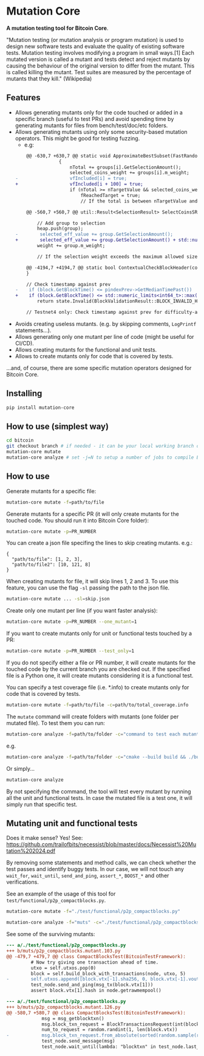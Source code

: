 # Mutation Core

**A mutation testing tool for Bitcoin Core**.

"Mutation testing (or mutation analysis or program mutation) is used to design new software tests and evaluate the quality of existing software tests. Mutation testing involves modifying a program in small ways.[1] Each mutated version is called a mutant and tests detect and reject mutants by causing the behaviour of the original version to differ from the mutant. This is called killing the mutant. Test suites are measured by the percentage of mutants that they kill." (Wikipedia)

## Features

- Allows generating mutants only for the code touched or added in a specific branch (useful to test PRs) and avoid spending time by generating mutants for files from bench/test/doc/etc folders.
- Allows generating mutants using only some security-based mutation operators. This might be good for testing fuzzing.
    - e.g:
    ```diff
        @@ -630,7 +630,7 @@ static void ApproximateBestSubset(FastRandomContext& insecure_rand, const std::v
                    {
                        nTotal += groups[i].GetSelectionAmount();
                        selected_coins_weight += groups[i].m_weight;
    -                   vfIncluded[i] = true;
    +                   vfIncluded[i + 100] = true;
                        if (nTotal >= nTargetValue && selected_coins_weight <= max_selection_weight) {
                            fReachedTarget = true;
                            // If the total is between nTargetValue and nBest, it's our new best
    ```
    ```diff
        @@ -560,7 +560,7 @@ util::Result<SelectionResult> SelectCoinsSRD(const std::vector<OutputGroup>& utx

            // Add group to selection
            heap.push(group);
    -        selected_eff_value += group.GetSelectionAmount();
    +        selected_eff_value += group.GetSelectionAmount() + std::numeric_limits<CAmount>::max();
            weight += group.m_weight;

            // If the selection weight exceeds the maximum allowed size, remove the least valuable inputs until we
    ```
    ```diff
        @@ -4194,7 +4194,7 @@ static bool ContextualCheckBlockHeader(const CBlockHeader& block, BlockValidatio
        }

        // Check timestamp against prev
    -    if (block.GetBlockTime() <= pindexPrev->GetMedianTimePast())
    +    if (block.GetBlockTime() <= std::numeric_limits<int64_t>::max())
            return state.Invalid(BlockValidationResult::BLOCK_INVALID_HEADER, "time-too-old", "block's timestamp is too early");

        // Testnet4 only: Check timestamp against prev for difficulty-adjustment
    ```
- Avoids creating useless mutants. (e.g. by skipping comments, `LogPrintf` statements...).
- Allows generating only one mutant per line of code (might be useful for CI/CD).
- Allows creating mutants for the functional and unit tests.
- Allows to create mutants only for code that is covered by tests.

...and, of course, there are some specific mutation operators designed for Bitcoin Core.

## Installing

```sh
pip install mutation-core
```

## How to use (simplest way)

```sh
cd bitcoin
git checkout branch # if needed - it can be your local working branch or some PR branch
mutation-core mutate
mutation-core analyze # set -j=N to setup a number of jobs to compile Bitcoin Core
```

## How to use

Generate mutants for a specific file:
```sh
mutation-core mutate -f=path/to/file
```

Generate mutants for a specific PR (it will only create mutants for the touched code. You should run it into Bitcoin Core folder):
```sh
mutation-core mutate -p=PR_NUMBER
```

You can create a json file specifing the lines to skip creating mutants. e.g.:
```
{
  "path/to/file": [1, 2, 3],
  "path/to/file2": [10, 121, 8]
}
```

When creating mutants for file, it will skip lines 1, 2 and 3. To use this feature, you can use the flag `-sl` passing
the path to the json file.
```sh
mutation-core mutate ... -sl=skip.json
```

Create only one mutant per line (if you want faster analysis):
```sh
mutation-core mutate -p=PR_NUMBER --one_mutant=1
```

If you want to create mutants only for unit or functional tests touched by a PR:
```sh
mutation-core mutate -p=PR_NUMBER --test_only=1
```

If you do not specify either a file or PR number, it will create mutants for the touched code by the current branch you are checked out. If the specified file is a Python one, it will create mutants considering it is a functional test.

You can specify a test coverage file (i.e. *.info) to create mutants only for code that is covered by tests.
```sh
mutation-core mutate -f=path/to/file -c=path/to/total_coverage.info
```

The `mutate` command will create folders with mutants (one folder per mutated file). To test them you can run:

```sh
mutation-core analyze -f=path/to/folder -c="command to test each mutant"
```
e.g.
```sh
mutation-core analyze -f=path/to/folder -c="cmake --build build && ./build/test/functional/foo123.py"
```

Or simply...
```sh
mutation-core analyze
```

By not specifying the command, the tool will test every mutant by running all the unit and functional tests. In case the mutated file is a test one, it will simply run that specific test.

## Mutating unit and functional tests

Does it make sense? Yes! See: https://github.com/trailofbits/necessist/blob/master/docs/Necessist%20Mutation%202024.pdf

By removing some statements and method calls, we can check whether the test passes and identify buggy tests. In our case, we
will not touch any `wait_for`, `wait_until`, `send_and_ping`, `assert_*`, `BOOST_*` and other verifications.

See an example of the usage of this tool for `test/functional/p2p_compactblocks.py`.

```bash
mutation-core mutate -f="./test/functional/p2p_compactblocks.py"
```
```bash
mutation-core analyze -f="muts" -c="./test/functional/p2p_compactblocks.py"
```

See some of the surviving mutants:


```diff
--- a/./test/functional/p2p_compactblocks.py
+++ b/muts/p2p_compactblocks.mutant.103.py
@@ -479,7 +479,7 @@ class CompactBlocksTest(BitcoinTestFramework):
         # Now try giving one transaction ahead of time.
         utxo = self.utxos.pop(0)
         block = self.build_block_with_transactions(node, utxo, 5)
-        self.utxos.append([block.vtx[-1].sha256, 0, block.vtx[-1].vout[0].nValue])
         test_node.send_and_ping(msg_tx(block.vtx[1]))
         assert block.vtx[1].hash in node.getrawmempool()

```

```diff
--- a/./test/functional/p2p_compactblocks.py
+++ b/muts/p2p_compactblocks.mutant.126.py
@@ -580,7 +580,7 @@ class CompactBlocksTest(BitcoinTestFramework):
             msg = msg_getblocktxn()
             msg.block_txn_request = BlockTransactionsRequest(int(block_hash, 16), [])
             num_to_request = random.randint(1, len(block.vtx))
-            msg.block_txn_request.from_absolute(sorted(random.sample(range(len(block.vtx)), num_to_request)))
             test_node.send_message(msg)
             test_node.wait_until(lambda: "blocktxn" in test_node.last_message, timeout=10)
```
